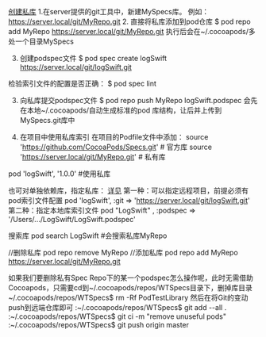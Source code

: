 [创建私库](http://blog.wtlucky.com/blog/2015/02/26/create-private-podspec/)
1.在server提供的git工具中，新建MySpecs库。
    例如：https://server.local/git/MyRepo.git
2. 直接将私库添加到pod仓库
    $ pod repo add MyRepo https://server.local/git/MyRepo.git
   执行后会在~/.cocoapods/多处一个目录MySpecs

3. 创建podspec文件
    $ pod spec create logSwift https://server.local/git/logSwift.git
 
 检验索引文件的配置是否正确：
    $ pod spec lint
 
3. 向私库提交podspec文件
    $ pod repo push MyRepo logSwift.podspec
   会先在本地~/.cocoapods/自动生成标准的pod 库结构，让后并上传到MySpecs.git库中

4. 在项目中使用私库索引
  在项目的Podfile文件中添加：
source 'https://github.com/CocoaPods/Specs.git'  # 官方库
source 'https://server.local/git/MyRepo.git'   # 私有库

pod 'logSwift', '1.0.0'   #使用私库

也可对单独依赖库，指定私库：
[详见](http://guides.cocoapods.org/syntax/podfile.html#pod)
第一种：可以指定远程项目，前提必须有pod索引文件配置
pod 'logSwift', :git => 'https://server.local/git/logSwift.git'
第二种：指定本地库索引文件
pod "LogSwift" , :podspec => '/Users/.../LogSwift/LogSwift.podspec'



搜索库
pod search LogSwift #会搜索私库MyRepo


//删除私库
pod repo remove MyRepo
//添加私库
pod repo add MyRepo https://server.local/git/MyRepo.git

如果我们要删除私有Spec Repo下的某一个podspec怎么操作呢，此时无需借助Cocoapods，只需要cd到~/.cocoapods/repos/WTSpecs目录下，删掉库目录
~/.cocoapods/repos/WTSpecs$ rm -Rf PodTestLibrary
然后在将Git的变动push到远端仓库即可
:~/.cocoapods/repos/WTSpecs$ git add --all .
:~/.cocoapods/repos/WTSpecs$ git ci -m "remove unuseful pods"
:~/.cocoapods/repos/WTSpecs$ git push origin master
